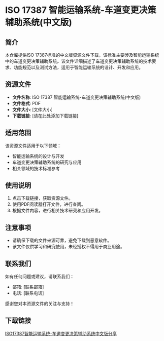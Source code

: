 # ISO 17387 智能运输系统-车道变更决策辅助系统(中文版)

## 简介

本仓库提供ISO 17387标准的中文版资源文件下载，该标准主要涉及智能运输系统中的车道变更决策辅助系统。该文件详细描述了车道变更决策辅助系统的技术要求、功能规范以及测试方法，适用于智能运输系统的设计、开发和应用。

## 资源文件

- **文件名称**: ISO 17387 智能运输系统-车道变更决策辅助系统(中文版)
- **文件格式**: PDF
- **文件大小**: [文件大小]
- **下载链接**: [请在此处添加下载链接]

## 适用范围

该资源文件适用于以下领域：

- 智能运输系统的设计与开发
- 车道变更决策辅助系统的研究与应用
- 相关领域的技术标准参考

## 使用说明

1. 点击下载链接，获取资源文件。
2. 使用PDF阅读器打开文件，进行查阅。
3. 根据文件内容，进行相关技术研究和应用开发。

## 注意事项

- 请确保下载的文件来源可靠，避免下载到恶意软件。
- 该文件仅供学习和研究使用，未经授权不得用于商业用途。

## 联系我们

如有任何问题或建议，请联系我们：

- 邮箱: [联系邮箱]
- 电话: [联系电话]

感谢您对本资源文件的关注与支持！

## 下载链接

[ISO17387智能运输系统-车道变更决策辅助系统中文版分享](https://pan.quark.cn/s/8e3b134b4c35)